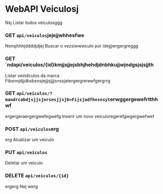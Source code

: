 # WebAPI Veiculosj
 Nsj
Listar todos veiculosggg
### GET `api/veiculos`jejejjwhhesfwe
Nsnsjhhhjddddjdjej
Buscar o vezsiwwwculo por idejjjwrgergreggg
### GET `ndapi/veiculos/{id}kmjjsjjejsbhjhehdjdnbhkujjwjndgsjsjsjjth
Listar veindculos da marca Fibsnnjdjjdbsbsnsjejjjsjjjjsnssjatergergrerewfgergrrg
### GET `api/veiculos/?mandrcabdjsjjsjnrsnsjjsjb=Fijsjadfhnsnsyt`erwggergewefrtthhwf
ergergeraergergwefegwefg
Inserir um novo veiculoregerefgwgergwefwef
### POST `api/veiculos`erg
erg
Atualizar um veiculo
### PUT `api/veiculos`

Deletar um veiculo
### DELETE `api/veiculos/{id}`
ergerg
Nej
werg
